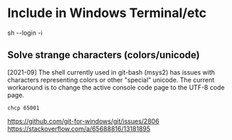 
# Include in Windows Terminal/etc
sh --login -i

## Solve strange characters (colors/unicode)
[2021-09] The shell currently used in git-bash (msys2) has issues with characters representing colors or other "special" unicode.
The current workaround is to change the active console code page to the UTF-8 code page.

`chcp 65001`

https://github.com/git-for-windows/git/issues/2806
https://stackoverflow.com/a/65688816/13181895
